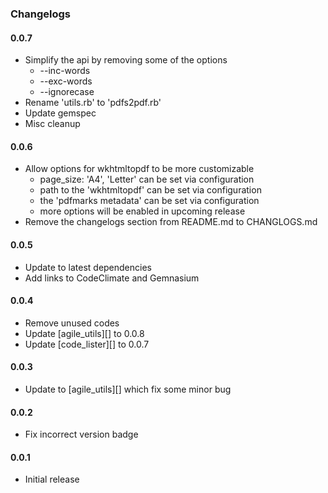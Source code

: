 ### Changelogs

#### 0.0.7

- Simplify the api by removing some of the options
  * --inc-words
  * --exc-words
  * --ignorecase
- Rename 'utils.rb' to 'pdfs2pdf.rb'
- Update gemspec
- Misc cleanup

#### 0.0.6

- Allow options for wkhtmltopdf to be more customizable
  * page_size: 'A4', 'Letter' can be set via configuration
  * path to the 'wkhtmltopdf' can be set via configuration
  * the 'pdfmarks metadata' can be set via configuration
  * more options will be enabled in upcoming release
- Remove the changelogs section from README.md to CHANGLOGS.md

#### 0.0.5

- Update to latest dependencies
- Add links to CodeClimate and Gemnasium

#### 0.0.4

- Remove unused codes
- Update [agile_utils][] to 0.0.8
- Update [code_lister][] to 0.0.7

#### 0.0.3

- Update to [agile_utils][] which fix some minor bug

#### 0.0.2

- Fix incorrect version badge

#### 0.0.1

- Initial release

[Ghostscript]: http://www.ghostscript.com/
[Wkhtmltopdf]: http://wkhtmltopdf.org/
